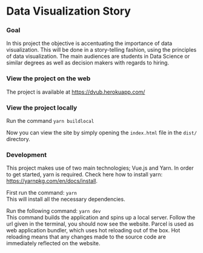 # Data Visualization Story
### Goal
In this project the objective is accentuating the importance of data visualization. This will be done in a story-telling fashion, using the principles of data visualization. The main audiences are students in Data Science or similar degrees as well as decision makers with regards to hiring.

### View the project on the web
The project is available at https://dvub.herokuapp.com/

### View the project locally
Run the command `yarn buildlocal`

Now you can view the site by simply opening the `index.html` file in the `dist/` directory.


### Development
This project makes use of two main technologies; Vue.js and Yarn. In order to get started, yarn is required. Check here how to install yarn: https://yarnpkg.com/en/docs/install.

First run the command: `yarn`<br>
This will install all the necessary dependencies.

Run the following command: `yarn dev`<br>
This command builds the application and spins up a local server. Follow the url given in the terminal, you should now see the website. Parcel is used as web application bundler, which uses hot reloading out of the box. Hot reloading means that any changes made to the source code are immediately reflected on the website. 